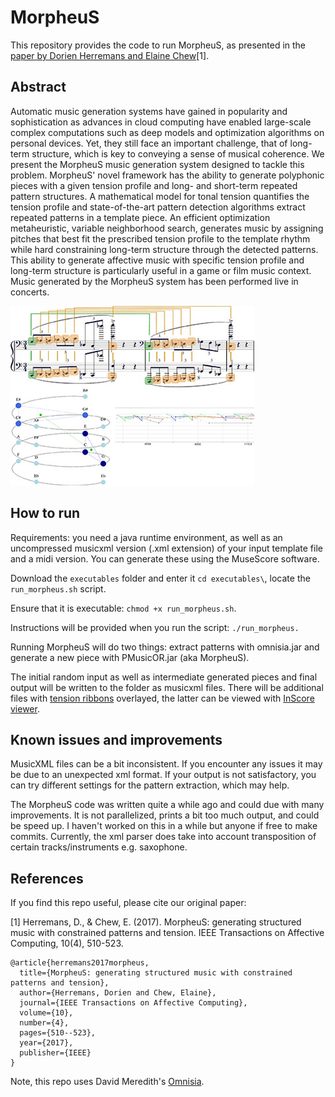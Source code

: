 # MorpheuS
This repository provides the code to run MorpheuS, as presented in the [paper by Dorien Herremans and Elaine Chew](https://arxiv.org/abs/1812.04832)[1]. 

## Abstract
Automatic music generation systems have gained in popularity and sophistication as advances in cloud computing have enabled large-scale complex computations such as deep models and optimization algorithms on personal devices. Yet, they still face an important challenge, that of long-term structure, which is key to conveying a sense of musical coherence. We present the MorpheuS music generation system designed to tackle this problem. MorpheuS' novel framework has the ability to generate polyphonic pieces with a given tension profile and long- and short-term repeated pattern structures. A mathematical model for tonal tension quantifies the tension profile and state-of-the-art pattern detection algorithms extract repeated patterns in a template piece. An efficient optimization metaheuristic, variable neighborhood search, generates music by assigning pitches that best fit the prescribed tension profile to the template rhythm while hard constraining long-term structure through the detected patterns. This ability to generate affective music with specific tension profile and long-term structure is particularly useful in a game or film music context. Music generated by the MorpheuS system has been performed live in concerts.

![MorpheuS](https://github.com/dorienh/MorpheuS/blob/main/abstract.jpg?raw=true)

## How to run
Requirements: you need a java runtime environment, as well as an uncompressed musicxml version (.xml extension) of your input template file and a midi version. You can generate these using the MuseScore software. 

Download the `executables` folder and enter it `cd executables\`, locate the `run_morpheus.sh` script. 

Ensure that it is executable: `chmod +x run_morpheus.sh`. 

Instructions will be provided when you run the script: 
`./run_morpheus.`

Running MorpheuS will do two things: extract patterns with omnisia.jar and generate a new piece with PMusicOR.jar (aka MorpheuS). 

The initial random input as well as intermediate generated pieces and final output will be written to the folder as musicxml files. There will be additional files with [tension ribbons](https://dorienherremans.com/tension) overlayed, the latter can be viewed with [InScore viewer](https://inscore.grame.fr/). 


## Known issues and improvements
MusicXML files can be a bit inconsistent. If you encounter any issues it may be due to an unexpected xml format. If your output is not satisfactory, you can try different settings for the pattern extraction, which may help. 

The MorpheuS code was written quite a while ago and could due with many improvements. It is not parallelized, prints a bit too much output, and could be speed up. I haven't worked on this in a while but anyone if free to make commits. Currently, the xml parser does take into account transposition of certain tracks/instruments e.g. saxophone. 

## References 
If you find this repo useful, please cite our original paper: 

[1] Herremans, D., & Chew, E. (2017). MorpheuS: generating structured music with constrained patterns and tension. IEEE Transactions on Affective Computing, 10(4), 510-523.

```
@article{herremans2017morpheus,
  title={MorpheuS: generating structured music with constrained patterns and tension},
  author={Herremans, Dorien and Chew, Elaine},
  journal={IEEE Transactions on Affective Computing},
  volume={10},
  number={4},
  pages={510--523},
  year={2017},
  publisher={IEEE}
}
```

Note, this repo uses David Meredith's [Omnisia](https://github.com/chromamorph/omnisia). 
